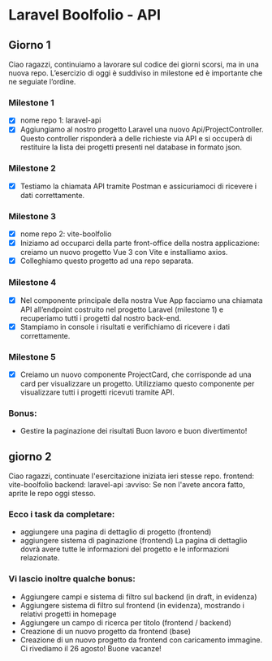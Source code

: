 # Laravel Boolfolio - API

## Giorno 1

Ciao ragazzi,
continuiamo a lavorare sul codice dei giorni scorsi, ma in una nuova repo.
L’esercizio di oggi è suddiviso in milestone ed è importante che ne seguiate l’ordine.

### Milestone 1

- [x] nome repo 1: laravel-api
- [x] Aggiungiamo al nostro progetto Laravel una nuovo Api/ProjectController. Questo controller risponderà a delle richieste via API e si occuperà di restituire la lista dei progetti presenti nel database in formato json.

### Milestone 2

- [x] Testiamo la chiamata API tramite Postman e assicuriamoci di ricevere i dati correttamente.

### Milestone 3

- [x] nome repo 2: vite-boolfolio
- [x] Iniziamo ad occuparci della parte front-office della nostra applicazione: creiamo un nuovo progetto Vue 3 con Vite e installiamo axios.
- [x] Colleghiamo questo progetto ad una repo separata.

### Milestone 4

- [x] Nel componente principale della nostra Vue App facciamo una chiamata API all’endpoint costruito nel progetto Laravel (milestone 1) e recuperiamo tutti i progetti dal nostro back-end.
- [x] Stampiamo in console i risultati e verifichiamo di ricevere i dati correttamente.

### Milestone 5

- [x] Creiamo un nuovo componente ProjectCard, che corrisponde ad una card per visualizzare un progetto. Utilizziamo questo componente per visualizzare tutti i progetti ricevuti tramite API.

### Bonus:

- Gestire la paginazione dei risultati
  Buon lavoro e buon divertimento!

## giorno 2

Ciao ragazzi,
continuate l'esercitazione iniziata ieri stesse repo.
frontend: vite-boolfolio
backend: laravel-api
:avviso: Se non l'avete ancora fatto, aprite le repo oggi stesso.

### Ecco i task da completare:

- aggiungere una pagina di dettaglio di progetto (frontend)
- aggiungere sistema di paginazione (frontend)
  La pagina di dettaglio dovrà avere tutte le informazioni del progetto e le informazioni relazionate.

### Vi lascio inoltre qualche bonus:

- Aggiungere campi e sistema di filtro sul backend (in draft, in evidenza)
- Aggiungere sistema di filtro sul frontend (in evidenza), mostrando i relativi progetti in homepage
- Aggiungere un campo di ricerca per titolo (frontend / backend)
- Creazione di un nuovo progetto da frontend (base)
- Creazione di un nuovo progetto da frontend con caricamento immagine.
  Ci rivediamo il 26 agosto!
  Buone vacanze!
